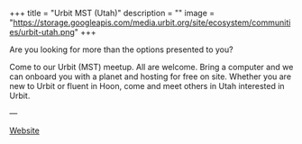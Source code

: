 +++
title = "Urbit MST (Utah)"
description = ""
image = "https://storage.googleapis.com/media.urbit.org/site/ecosystem/communities/urbit-utah.png"
+++

Are you looking for more than the options presented to you?

Come to our Urbit (MST) meetup. All are welcome. Bring a computer and we can onboard you with a planet and hosting for free on site. Whether you are new to Urbit or fluent in Hoon, come and meet others in Utah interested in Urbit.

––

[Website](https://urbitmst.org/)
